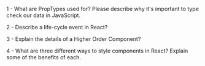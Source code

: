 1 -  What are PropTypes used for? Please describe why it's important to type check our data in JavaScript.


2 - Describe a life-cycle event in React?


3 - Explain the details of a Higher Order Component?


4 - What are three different ways to style components in React? Explain some of the benefits of each.
